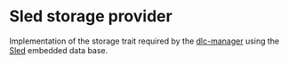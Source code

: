 # Sled storage provider

Implementation of the storage trait required by the [dlc-manager](../dlc-manager) using the [Sled](https://github.com/spacejam/sled) embedded data base.